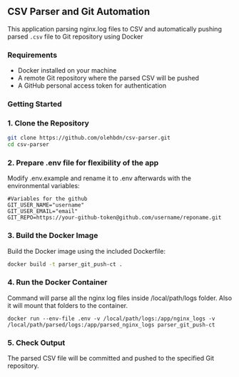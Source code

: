## CSV Parser and Git Automation

This application parsing nginx.log files to CSV and automatically pushing parsed `.csv` file to Git repository using Docker

### Requirements

- Docker installed on your machine
- A remote Git repository where the parsed CSV will be pushed
- A GitHub personal access token for authentication


### Getting Started
### 1. Clone the Repository
```bash
git clone https://github.com/olehbdn/csv-parser.git
cd csv-parser
```

### 2. Prepare .env file for flexibility of the app
Modify .env.example and rename it to .env afterwards with the environmental variables:
```
#Variables for the github 
GIT_USER_NAME="username"
GIT_USER_EMAIL="email"
GIT_REPO=https://your-github-token@github.com/username/reponame.git
```

### 3. Build the Docker Image
Build the Docker image using the included Dockerfile:
```bash
docker build -t parser_git_push-ct .
```

### 4. Run the Docker Container
Command will parse all the nginx log files inside /local/path/logs folder. Also it will mount that folders to the container.
```
docker run --env-file .env -v /local/path/logs:/app/nginx_logs -v /local/path/parsed/logs:/app/parsed_nginx_logs parser_git_push-ct
```

### 5. Check Output
The parsed CSV file will be committed and pushed to the specified Git repository.